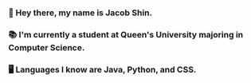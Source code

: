 ### 👋 Hey there, my name is Jacob Shin.
### 📚 I'm currently a student at Queen's University majoring in Computer Science.
### 🖥️ Languages I know are Java, Python, and CSS.

<!--
**woodshin-JS/woodshin-JS** is a ✨ _special_ ✨ repository because its `README.md` (this file) appears on your GitHub profile.

